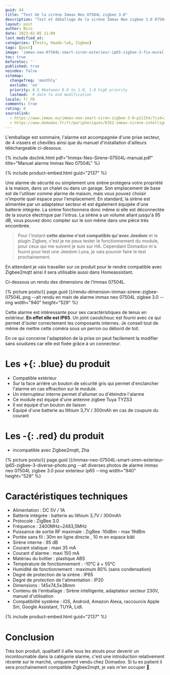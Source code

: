 ```yaml
---
guid: 44
title: "Test de la sirène Immax Neo 07504L zigbee 3.0"
description: "Test et déballage de la sirène Immax Neo zigbee 3.0 07504L quels sont ses atouts ?"
layout: post
author: Nico
date: 2023-02-05 11:09
last_modified_at: 
categories: [Tests, Haade-lab, Zigbee]
tags: [post]
image: 'immax-neo-07504L-smart-siren-exterieur-ip65-zigbee-3-fix-mural.png'
toc: true
beforetoc: ''
published: true
noindex: false
sitemap:
  changefreq: 'monthly'
  exclude: 'no'
  priority: 0.5 #between 0.0 to 1.0, 1.0 high priority
  lastmod:  # date to end modification
locale: fr_FR
comments: true
rating: 0  
sourcelink:
  - https://www.immax.eu/immax-neo-smart-siren-zigbee-3-0-p11154/?cid=301
  - https://www.domadoo.fr/fr/peripheriques/6352-immax-sirene-intelligente-exterieure-zigbee-30-tuya-ip65.html?domid=39
---
```


L'emballage est sommaire, l'alarme est accompagnée d'une prise secteur, de 4 vissers et chevilles ainsi que du manuel d'installation d'ailleurs téléchargeable ci-dessous.

{% include doclink.html pdf="Immax-Neo-Sirene-07504L-manual.pdf" title="Manuel alarme Immax Neo 07504L" %}

{% include product-embed.html guid="2137" %}

Une alarme de sécurité ou simplement une sirène protégera votre propriété à la maison, dans un chalet ou dans un garage. Son emplacement de base est de l'utiliser comme alarme de maison, mais vous pouvez choisir n'importe quel espace pour l'emplacement. En standard, la sirène est alimentée par un adaptateur secteur et est également équipée d'une batterie intégrée. La sirène fonctionnera donc même si elle est déconnectée de la source électrique par l'intrus. La sirène a un volume allant jusqu'à 95 dB, vous pouvez donc compter sur le son même dans une pièce très encombrée.

> Pour l'instant **cette alarme n'est compatible qu'avec Jeedom** et le plugin Zigbee, c'est je ne peux tester le fonctionnement du module, pour ceux qui me suivent je suis sur HA. Cependant Domadoo m'a fourni pour test une Jeedom Luna, je vais pouvoir faire le test prochainement.

En attendant je vais travailler sur ce produit pour le rendre compatible avec Zigbee2mqtt ainsi il sera utilisable aussi dans Homeassistant.

Ci-dessous un rendu des dimensions de l'Immax 07504L.

{% picture posts/{{ page.guid }}/rendu-dimension-immax-sirene-zigbee-07504L.png --alt rendu en main de alarme immax neo 07504L zigbee 3.0 --img width="940" height="529" %}

Cette alarme est intéressante pour ses caractéristiques de tenus en extérieur. **En effet elle est IP65**. Un joint caoutchouc est fourni avec ce qui permet d'isoler correctement les composants internes. Je conseil tout de même de mettre cette coméra sous un perron ou débord de toit.

En ce qui concerne l'adaptation de la prise on peut facilement la modifier sans soudures car elle est fixée grâce à un connecteur.

# Les **+**{: .blue} du produit

- Compatible extérieur
- Sur la face arrière un bouton de sécurité gris qui permet d'enclancher l'alarme en cas effraction sur le module.
- Un interrupteur interne permet d'allumer ou d'éteindre l'alarme
- Ce module est équipé d'une antenne zigbee Tuya TYZS3
- Il est équipé d'un bouton de liaison
- Équipé d'une batterie au lithium 3,7V / 300mAh en cas de coupure du courant

# Les **-**{: .red} du produit

- incompatible avec Zigbee2mqtt, Zha

{% picture posts/{{ page.guid }}/immax-neo-07504L-smart-siren-exterieur-ip65-zigbee-3-diverse-photo.png --alt diverses photos de alarme immax neo 07504L zigbee 3.0 pour exterieur ip65 --img width="940" height="529" %}

# Caractéristiques techniques

- Alimentation : DC 5V / 1A
- Batterie intégrée : batterie au lithium 3,7V / 300mAh
- Protocole : ZigBee 3.0
- Fréquence : 2400MHz~2483,5MHz
- Puissance de sortie RF maximale : ZigBee :10dBm - max 19dBm
- Portée sans fil : 30m en ligne directe , 10 m en espace bâti
- Sirène interne : 95 dB
- Courant statique : maxi 35 mA
- Courant d'alarme : maxi 150 mA
- Matériau du boîtier : plastique ABS
- Température de fonctionnement : -10°C à + 55°C
- Humidité de fonctionnement : maximum 80% (sans condensation)
- Degré de protection de la sirène : IP65
- Degré de protection de l'alimentation : IP20
- Dimensions : 145x74,5x38mm
- Contenu de l'emballage : Sirène intelligente, adaptateur secteur 230V, manuel d'utilisation
- Compatibilité système : iOS, Android, Amazon Alexa, raccourcis Apple Siri, Google Assistant, TUYA, Lidl.

{% include product-embed.html guid="2137" %}

# Conclusion

Très bon produit, qualitatif il allie tous les atouts pour devenir un incontournable dans la catégorie alarme, c'est une introduction relativement récente sur le marché, uniquement vendu chez Domadoo. Si tu es patient il sera prochainement compatible Zigbee2mqtt, je vais m'en occuper 👷.

